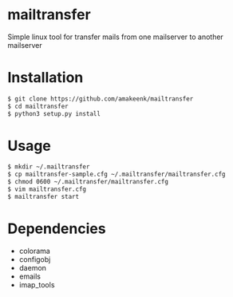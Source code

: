 # mailtransfer
Simple linux tool for transfer mails from one mailserver to another mailserver

# Installation
```bash
$ git clone https://github.com/amakeenk/mailtransfer
$ cd mailtransfer
$ python3 setup.py install
```
# Usage
```bash
$ mkdir ~/.mailtransfer
$ cp mailtransfer-sample.cfg ~/.mailtransfer/mailtransfer.cfg
$ chmod 0600 ~/.mailtransfer/mailtransfer.cfg
$ vim mailtransfer.cfg
$ mailtransfer start
```
# Dependencies
- colorama
- configobj
- daemon
- emails
- imap_tools
